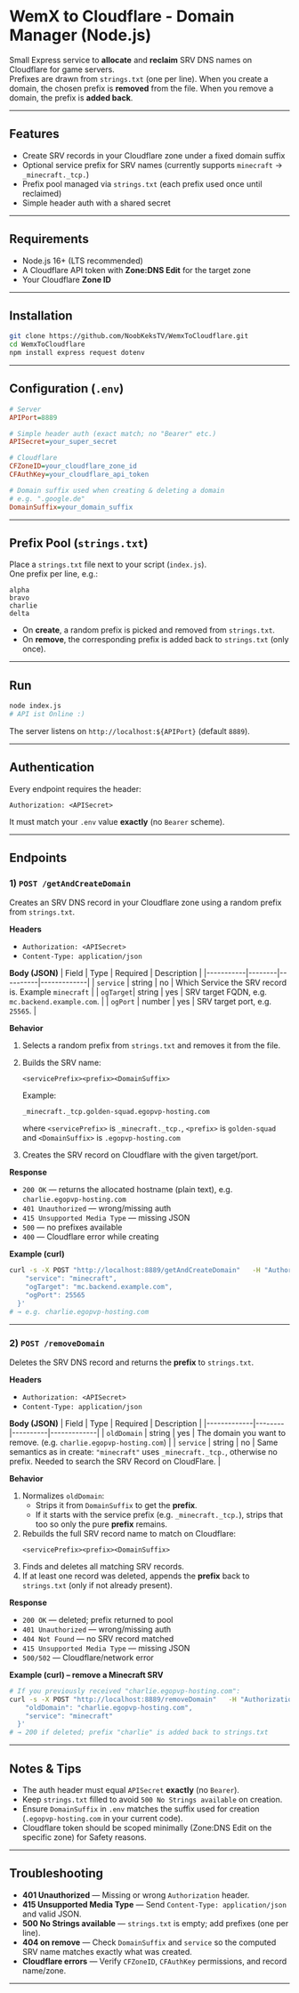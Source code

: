 # WemX to Cloudflare - Domain Manager (Node.js)

Small Express service to **allocate** and **reclaim** SRV DNS names on Cloudflare for game servers.  
Prefixes are drawn from `strings.txt` (one per line). When you create a domain, the chosen prefix is **removed** from the file. When you remove a domain, the prefix is **added back**.

---

## Features
- Create SRV records in your Cloudflare zone under a fixed domain suffix
- Optional service prefix for SRV names (currently supports `minecraft` → `_minecraft._tcp.`)
- Prefix pool managed via `strings.txt` (each prefix used once until reclaimed)
- Simple header auth with a shared secret

---

## Requirements
- Node.js 16+ (LTS recommended)
- A Cloudflare API token with **Zone:DNS Edit** for the target zone
- Your Cloudflare **Zone ID**

---

## Installation
```bash
git clone https://github.com/NoobKeksTV/WemxToCloudflare.git
cd WemxToCloudflare
npm install express request dotenv
```

---

## Configuration (`.env`)
```ini
# Server
APIPort=8889

# Simple header auth (exact match; no "Bearer" etc.)
APISecret=your_super_secret

# Cloudflare
CFZoneID=your_cloudflare_zone_id
CFAuthKey=your_cloudflare_api_token

# Domain suffix used when creating & deleting a domain
# e.g. ".google.de"
DomainSuffix=your_domain_suffix
```

---

## Prefix Pool (`strings.txt`)
Place a `strings.txt` file next to your script (`index.js`).  
One prefix per line, e.g.:
```
alpha
bravo
charlie
delta
```
- On **create**, a random prefix is picked and removed from `strings.txt`.
- On **remove**, the corresponding prefix is added back to `strings.txt` (only once).

---

## Run
```bash
node index.js
# API ist Online :)
```

The server listens on `http://localhost:${APIPort}` (default `8889`).

---

## Authentication
Every endpoint requires the header:
```
Authorization: <APISecret>
```
It must match your `.env` value **exactly** (no `Bearer` scheme).

---

## Endpoints

### 1) `POST /getAndCreateDomain`
Creates an SRV DNS record in your Cloudflare zone using a random prefix from `strings.txt`.

**Headers**
- `Authorization: <APISecret>`
- `Content-Type: application/json`

**Body (JSON)**
| Field     | Type   | Required | Description |
|-----------|--------|----------|-------------|
| `service` | string | no       | Which Service the SRV record is. Example `minecraft` |
| `ogTarget`| string | yes      | SRV target FQDN, e.g. `mc.backend.example.com`. |
| `ogPort`  | number | yes      | SRV target port, e.g. `25565`. |

**Behavior**
1. Selects a random prefix from `strings.txt` and removes it from the file.
2. Builds the SRV name:  
   ```
   <servicePrefix><prefix><DomainSuffix>
   ```
   
   Example:
   ```
   _minecraft._tcp.golden-squad.egopvp-hosting.com
   ```
   where `<servicePrefix>` is `_minecraft._tcp.`, `<prefix>` is `golden-squad` and `<DomainSuffix>` is `.egopvp-hosting.com` 
3. Creates the SRV record on Cloudflare with the given target/port.

**Response**
- `200 OK` — returns the allocated hostname (plain text), e.g. `charlie.egopvp-hosting.com`
- `401 Unauthorized` — wrong/missing auth
- `415 Unsupported Media Type` — missing JSON
- `500` — no prefixes available
- `400` — Cloudflare error while creating

**Example (curl)**
```bash
curl -s -X POST "http://localhost:8889/getAndCreateDomain"   -H "Authorization: your_super_secret"   -H "Content-Type: application/json"   -d '{
    "service": "minecraft",
    "ogTarget": "mc.backend.example.com",
    "ogPort": 25565
  }'
# → e.g. charlie.egopvp-hosting.com
```

---

### 2) `POST /removeDomain`
Deletes the SRV DNS record and returns the **prefix** to `strings.txt`.

**Headers**
- `Authorization: <APISecret>`
- `Content-Type: application/json`

**Body (JSON)**
| Field       | Type   | Required | Description |
|-------------|--------|----------|-------------|
| `oldDomain` | string | yes      | The domain you want to remove. (e.g. `charlie.egopvp-hosting.com`) |
| `service`   | string | no       | Same semantics as in create: `"minecraft"` uses `_minecraft._tcp.`, otherwise no prefix. Needed to search the SRV Record on CloudFlare. |

**Behavior**
1. Normalizes `oldDomain`:
   - Strips it from `DomainSuffix` to get the **prefix**.
   - If it starts with the service prefix (e.g. `_minecraft._tcp.`), strips that too so only the pure **prefix** remains.
2. Rebuilds the full SRV record name to match on Cloudflare:  
   ```
   <servicePrefix><prefix><DomainSuffix>
   ```
3. Finds and deletes all matching SRV records.
4. If at least one record was deleted, appends the **prefix** back to `strings.txt` (only if not already present).

**Response**
- `200 OK` — deleted; prefix returned to pool
- `401 Unauthorized` — wrong/missing auth
- `404 Not Found` — no SRV record matched
- `415 Unsupported Media Type` — missing JSON
- `500/502` — Cloudflare/network error

**Example (curl) – remove a Minecraft SRV**
```bash
# If you previously received "charlie.egopvp-hosting.com":
curl -s -X POST "http://localhost:8889/removeDomain"   -H "Authorization: your_super_secret"   -H "Content-Type: application/json"   -d '{
    "oldDomain": "charlie.egopvp-hosting.com",
    "service": "minecraft"
  }'
# → 200 if deleted; prefix "charlie" is added back to strings.txt
```
---

## Notes & Tips
- The auth header must equal `APISecret` **exactly** (no `Bearer`).
- Keep `strings.txt` filled to avoid `500 No Strings available` on creation.
- Ensure `DomainSuffix` in `.env` matches the suffix used for creation (`.egopvp-hosting.com` in your current code).
- Cloudflare token should be scoped minimally (Zone:DNS Edit on the specific zone) for Safety reasons.

---

## Troubleshooting
- **401 Unauthorized** — Missing or wrong `Authorization` header.
- **415 Unsupported Media Type** — Send `Content-Type: application/json` and valid JSON.
- **500 No Strings available** — `strings.txt` is empty; add prefixes (one per line).
- **404 on remove** — Check `DomainSuffix` and `service` so the computed SRV name matches exactly what was created.
- **Cloudflare errors** — Verify `CFZoneID`, `CFAuthKey` permissions, and record name/zone.

---